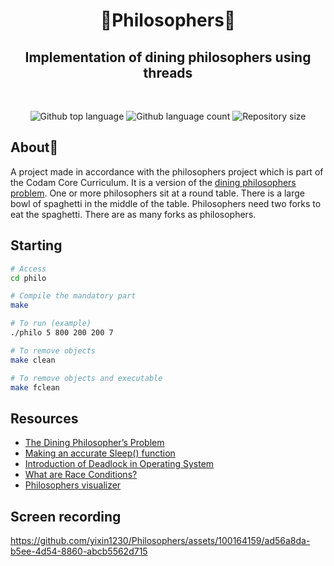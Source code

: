 
<h1 align="center"> 🍝Philosophers🍝 </h1>

<h2 align="center">Implementation of dining philosophers using threads</h2>
<br>
<p align="center">
<p align="center">

  <img alt="Github top language" src="https://img.shields.io/github/languages/top/yixin1230/Philosophers?color=3de069">

  <img alt="Github language count" src="https://img.shields.io/github/languages/count/yixin1230/Philosophers?color=3de069">

  <img alt="Repository size" src="https://img.shields.io/github/repo-size/yixin1230/Philosophers?color=3de069">


</p>

## About🍴

A project made in accordance with the philosophers project which is part of the Codam Core Curriculum.
It is a version of the [dining philosophers problem](https://en.wikipedia.org/wiki/Dining_philosophers_problem). One or more philosophers sit at a round table. There is a large bowl of spaghetti in the middle of the table. Philosophers need two forks to eat the spaghetti. There are as many forks as philosophers. 

## Starting
```bash
# Access
cd philo

# Compile the mandatory part
make

# To run (example)
./philo 5 800 200 200 7

# To remove objects
make clean

# To remove objects and executable
make fclean
```

## Resources
* [The Dining Philosopher’s Problem](https://medium.com/swlh/the-dining-philosophers-problem-bbdb92e6b788)
* [Making an accurate Sleep() function](https://blat-blatnik.github.io/computerBear/making-accurate-sleep-function/)
* [Introduction of Deadlock in Operating System](https://www.geeksforgeeks.org/introduction-of-deadlock-in-operating-system/)
* [What are Race Conditions?](https://www.youtube.com/watch?v=FY9livorrJI)
* [Philosophers visualizer](https://nafuka11.github.io/philosophers-visualizer/)

## Screen recording

https://github.com/yixin1230/Philosophers/assets/100164159/ad56a8da-b5ee-4d54-8860-abcb5562d715



